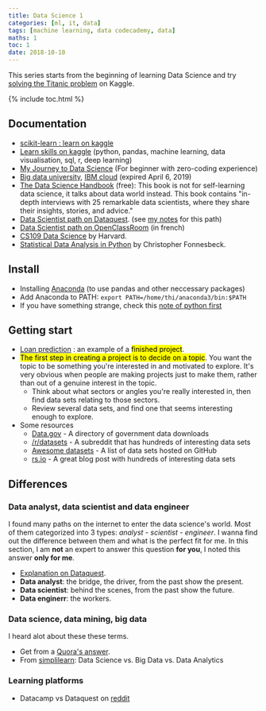```yaml
---
title: Data Science 1
categories: [ml, it, data]
tags: [machine learning, data codecademy, data]
maths: 1
toc: 1
date: 2018-10-10
---
```


This series starts from the beginning of learning Data Science and try [solving the Titanic problem](https://www.kaggle.com/c/titanic) on Kaggle.

{% include toc.html %}

## Documentation

- [scikit-learn : learn on kaggle](http://blog.kaggle.com/author/kevin-markham/)
- [Learn skills on kaggle](https://www.kaggle.com/learn/overview) (python, pandas, machine learning, data visualisation, sql, r, deep learning)
- [My Journey to Data Science](https://towardsdatascience.com/my-journey-to-data-science-for-beginner-with-zero-coding-experience-1e7896b564d3) (For beginner with zero-coding experience)
- [Big data university](courses.cognitiveclass.ai), [IBM cloud](https://console.bluemix.net) (expired April 6, 2019)
- [The Data Science Handbook](http://www.thedatasciencehandbook.com/) (free): This book is not for self-learning data science, it talks about data world instead. This book contains "in-depth interviews with 25 remarkable data scientists, where they share their insights, stories, and advice."
- [Data Scientist path on Dataquest](https://www.dataquest.io/path/data-scientist). (see [my notes](/tags#dataquest) for this path)
- <update />[Data Scientist path on OpenClassRoom](https://openclassrooms.com/fr/paths/63-data-scientist) (in french)
- <update/> [CS109 Data Science](http://cs109.github.io/2015/pages/videos.html) by Harvard.
- <update /> [Statistical Data Analysis in Python](https://github.com/fonnesbeck/statistical-analysis-python-tutorial) by Christopher Fonnesbeck.


## Install

- Installing [Anaconda](https://docs.anaconda.com/anaconda/install/linux) (to use pandas and other neccessary packages)
- Add Anaconda to PATH: `export PATH=/home/thi/anaconda3/bin:$PATH`
- If you have something strange, check this [note of python first]({{site.baseurl}}/python-note-1#install)

## Getting start

- [Loan prediction](https://github.com/dataquestio/loan-prediction) : an example of a <mark>finished project</mark>.
- <mark>The first step in creating a project is to decide on a topic</mark>. You want the topic to be something you're interested in and motivated to explore. It's very obvious when people are making projects just to make them, rather than out of a genuine interest in the topic.
  - Think about what sectors or angles you're really interested in, then find data sets relating to those sectors.
  - Review several data sets, and find one that seems interesting enough to explore.
- Some resources
  - [Data.gov](https://www.data.gov/) - A directory of government data downloads
  - [/r/datasets](https://reddit.com/r/datasets) - A subreddit that has hundreds of interesting data sets
  - [Awesome datasets](https://github.com/caesar0301/awesome-public-datasets) - A list of data sets hosted on GitHub
  - [rs.io](http://rs.io/100-interesting-data-sets-for-statistics/) - A great blog post with hundreds of interesting data sets

## Differences 

### Data analyst, data scientist and data engineer

I found many paths on the internet to enter the data science's world. Most of them categorized into 3 types: *analyst - scientist - engineer*. I wanna find out the difference between them and what is the perfect fit for me. In this section, I am **not** an expert to answer this question **for you**, I noted this answer **only for me**.

- [Explanation on Dataquest](https://www.dataquest.io/blog/data-analyst-data-scientist-data-engineer/).
- **Data analyst**: the bridge, the driver, from the past show the present.
- **Data scientist**: behind the scenes, from the past show the future.
- **Data enginerr**: the workers.

### Data science, data mining, big data

I heard alot about these these terms. 

- Get from a [Quora's answer](https://www.quora.com/What-are-the-differences-between-Data-Science-and-Data-Mining-are-they-same).
- From [simplilearn](https://www.simplilearn.com/data-science-vs-big-data-vs-data-analytics-article): Data Science vs. Big Data vs. Data Analytics

### Learning platforms

- Datacamp vs Dataquest on [reddit](https://www.reddit.com/r/datascience/comments/7gne17/which_one_is_more_effective_for_learning_data/)

